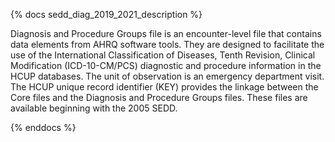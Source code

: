 {% docs sedd_diag_2019_2021_description %}

Diagnosis and Procedure Groups file is an encounter-level file that contains data elements from AHRQ software tools. They are designed to facilitate the use of the International Classification of Diseases, Tenth Revision, Clinical Modification (ICD-10-CM/PCS) diagnostic and procedure information in the HCUP databases. The unit of observation is an emergency department visit. The HCUP unique record identifier (KEY) provides the linkage between the Core files and the Diagnosis and Procedure Groups files. These files are available beginning with the 2005 SEDD.

{% enddocs %}
